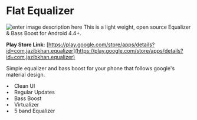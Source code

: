 # Flat Equalizer

![enter image description here](https://github.com/JazibOfficial/Equalizer/blob/master/Resources/Comp%201%20%280-00-00-00%29.jpg?raw=true)
This is a light weight, open source Equalizer & Bass Boost for Android 4.4+.

**Play Store Link:** [https://play.google.com/store/apps/details?id=com.jazibkhan.equalizer](https://play.google.com/store/apps/details?id=com.jazibkhan.equalizer)

Simple equalizer and bass boost for your phone that follows google's material design.  
  
• Clean UI  
• Regular Updates  
• Bass Boost  
• Virtualizer  
• 5 band Equalizer
